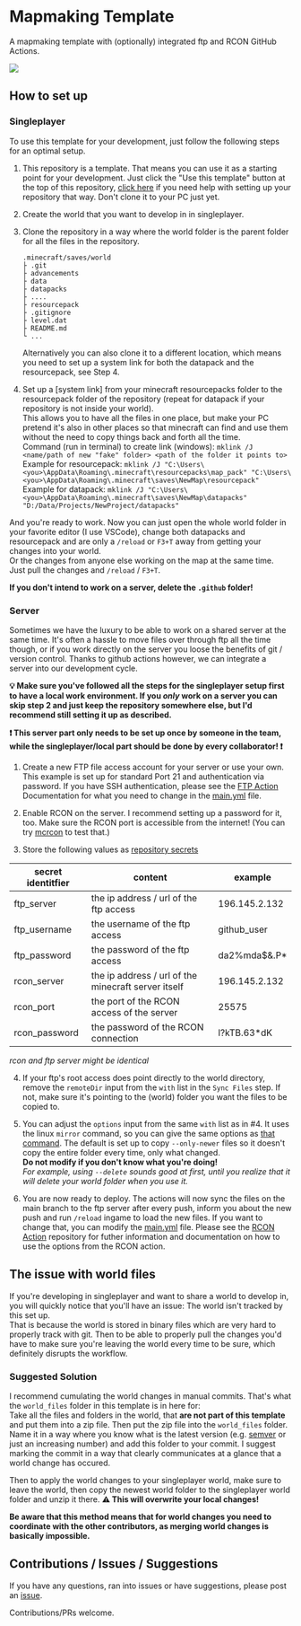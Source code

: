 # Mapmaking Template

A mapmaking template with (optionally) integrated ftp and RCON GitHub Actions.

![](https://media.discordapp.net/attachments/256539745583104001/821182549220261918/unknown.png)

## How to set up

### Singleplayer

To use this template for your development, just follow the following steps for an optimal setup.

1. This repository is a template. That means you can use it as a starting point for your development. Just click the "Use this template" button at the top of this repository, [click here](https://docs.github.com/en/github/creating-cloning-and-archiving-repositories/creating-a-repository-from-a-template#creating-a-repository-from-a-template) if you need help with setting up your repository that way. Don't clone it to your PC just yet.

2. Create the world that you want to develop in in singleplayer.

3. Clone the repository in a way where the world folder is the parent folder for all the files in the repository.  
	```
	.minecraft/saves/world
	├ .git
	├ advancements
	├ data
	├ datapacks
	├ ....
	├ resourcepack
	├ .gitignore
	├ level.dat
	├ README.md
	└ ...
	```

	Alternatively you can also clone it to a different location, which means you need to set up a system link for both the datapack and the resourcepack, see Step 4.

4. Set up a [system link] from your minecraft resourcepacks folder to the resourcepack folder of the repository (repeat for datapack if your repository is not inside your world).  
This allows you to have all the files in one place, but make your PC pretend it's also in other places so that minecraft can find and use them without the need to copy things back and forth all the time.  
Command (run in terminal) to create link (windows): `mklink /J <name/path of new "fake" folder> <path of the folder it points to>`  
Example for resourcepack: `mklink /J "C:\Users\<you>\AppData\Roaming\.minecraft\resourcepacks\map_pack" "C:\Users\<you>\AppData\Roaming\.minecraft\saves\NewMap\resourcepack"`  
Example for datapack: `mklink /J "C:\Users\<you>\AppData\Roaming\.minecraft\saves\NewMap\datapacks" "D:/Data/Projects/NewProject/datapacks"`

And you're ready to work. Now you can just open the whole world folder in your favorite editor (I use VSCode), change both datapacks and resourcepack and are only a `/reload` or `F3+T` away from getting your changes into your world.  
Or the changes from anyone else working on the map at the same time. Just pull the changes and `/reload` / `F3+T`.

**If you don't intend to work on a server, delete the `.github` folder!**

### Server

Sometimes we have the luxury to be able to work on a shared server at the same time. It's often a hassle to move files over through ftp all the time though, or if you work directly on the server you loose the benefits of git / version control. Thanks to github actions however, we can integrate a server into our development cycle.

**💡 Make sure you've followed all the steps for the singleplayer setup first to have a local work environment. If you _only_ work on a server you can skip step 2 and just keep the repository somewhere else, but I'd recommend still setting it up as described.**

**❗ This server part only needs to be set up once by someone in the team, while the singleplayer/local part should be done by every collaborator! ❗**

1. Create a new FTP file access account for your server or use your own. This example is set up for standard Port 21 and authentication via password. If you have SSH authentication, please see the [FTP Action](https://github.com/marketplace/actions/ftp-action) Documentation for what you need to change in the [main.yml](./.github/workflows/main.yml) file.

2. Enable RCON on the server. I recommend setting up a password for it, too. Make sure the RCON port is accessible from the internet! (You can try [mcrcon](https://github.com/Tiiffi/mcrcon/releases) to test that.) 

3. Store the following values as [repository secrets](https://docs.github.com/en/actions/reference/encrypted-secrets)

|secret identitfier|content|example|
|-|-|-|
|ftp_server| the ip address / url of the ftp access | 196.145.2.132|
|ftp_username| the username of the ftp access	| github_user|
|ftp_password| the password of the ftp access | da2%mda$&.P*|
|rcon_server| the ip address / url of the minecraft server itself | 196.145.2.132|
|rcon_port| the port of the RCON access of the server | 25575|
|rcon_password|the password of the RCON connection|l?kTB.63*dK|

_rcon and ftp server might be identical_

4. If your ftp's root access does point directly to the world directory, remove the `remoteDir` input from the `with` list in the `Sync Files` step. If not, make sure it's pointing to the (world) folder you want the files to be copied to.

5. You can adjust the `options` input from the same `with` list as in #4. It uses the linux `mirror` command, so you can give the same options as [that command](https://www.cyberciti.biz/faq/lftp-mirror-example/). The default is set up to copy `--only-newer` files so it doesn't copy the entire folder every time, only what changed.   
**Do not modify if you don't know what you're doing!**  
_For example, using `--delete` sounds good at first, until you realize that it will delete your world folder when you use it._

6. You are now ready to deploy. The actions will now sync the files on the main branch to the ftp server after every push, inform you about the new push and run `/reload` ingame to load the new files. If you want to change that, you can modify the [main.yml](./.github/workflows/main.yml) file. Please see the [RCON Action](https://github.com/Plagiatus/RCON-Action/) repository for futher information and documentation on how to use the options from the RCON action.

## The issue with world files

If you're developing in singleplayer and want to share a world to develop in, you will quickly notice that you'll have an issue: The world isn't tracked by this set up.  
That is because the world is stored in binary files which are very hard to properly track with git. Then to be able to properly pull the changes you'd have to make sure you're leaving the world every time to be sure, which definitely disrupts the workflow.  

### Suggested Solution

I recommend cumulating the world changes in manual commits. That's what the `world_files` folder in this template is in here for:  
Take all the files and folders in the world, that **are not part of this template** and put them into a zip file. Then put the zip file into the `world_files` folder. Name it in a way where you know what is the latest version (e.g. [semver](https://semver.org/) or just an increasing number) and add this folder to your commit. I suggest marking the commit in a way that clearly communicates at a glance that a world change has occured.  

Then to apply the world changes to your singleplayer world, make sure to leave the world, then copy the newest world folder to the singleplayer world folder and unzip it there. **⚠️ This will overwrite your local changes!**

**Be aware that this method means that for world changes you need to coordinate with the other contributors, as merging world changes is basically impossible.**

## Contributions / Issues / Suggestions
If you have any questions, ran into issues or have suggestions, please post an [issue](https://github.com/Plagiatus/MapmakingTemplate/issues).

Contributions/PRs welcome.

